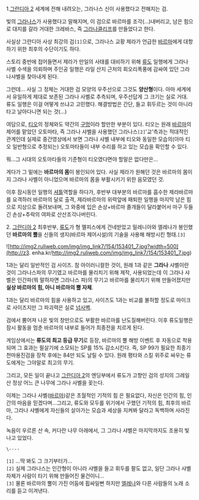 1.[그란디아 2](%EA%B7%B8%EB%9E%80%EB%94%94%EC%95%84%202.md) 세계에 전해 내려오는, 그라나스
신이 사용했다고 전해지는 검.

빛의 [그라나스](%EA%B7%B8%EB%9D%BC%EB%82%98%EC%8A%A4.md)가 사용했다고 말해지며, 이 검으로 바르마를
조각(...)내버리고, 남은 힘으로 대지를 갈라 거대한 크레바스, 즉
[그라나클리프](%EA%B7%B8%EB%9D%BC%EB%82%98%ED%81%B4%EB%A6%AC%ED%94%84.md)를 만들었다고
한다.

사실상 그란디아 사상 최강의 검`[1]`으로, 그라나스 교황 제라가 언급한 [바르마](%EB%B0%94%EB%A5%B4%EB%A7%88%28%EA%B7%B8%EB%9E%80%EB%94%94%EC%95%84%202%29.md)에게 대항하기 위한 최후의 수단이기도 하다.

스토리 중반에 접어들면서 제라가 만일의 사태를 대비하기 위해 [류도](%EB%A5%98%EB%8F%84.md) 일행에게 그라나 사벨
수색을 의뢰하며 주인공 일행은 라일 산지 근처의 회오리폭풍에 감싸여 있던 그라나샤벨을 찾아내게 된다.

그런데… 사실 그 정체는 거대한 검 모양의 우주선으로 그것도 **양산형**이다. 아마 세계에서 유일하게 제대로 보존된 그라나 사벨로
추측되며, 우주선답게 그 크기는 실로 거대. 류도 일행은 이걸 어떻게 쓰냐고 고민했다. 해결방법은 간단, 들고 휘두르는 것이 아니라 타고
날아다니면 되는 것(...)

여담으로, [티오](%ED%8B%B0%EC%98%A4.md)의 정체와도 약간의
[구멍](%EA%B5%AC%EB%A9%8D.md)이라 할만한 부분이 있다. 티오는 원래
[바르마](%EB%B0%94%EB%A5%B4%EB%A7%88.md)의 제어를 맡았던 오토마타, 즉 그라나 샤벨을 사용했던
그라나스`[2]`'교'측과는 적대적인 관계인데 실제로 중간영상에서 보면 그라나 샤벨 내부에 티오와 동일한 모습의(아마 티오 일반형으로
추정되는) 오토마타들이 내부 수리를 하고 있는 모습을 확인할 수 있다.

뭐...그 시대의 오토마타들의 기준형이 티오였다면야 할말은 없다만은...  

게다가 그 밑에는 **바르마의 몸**이 봉인되어 있다. 사실 제라가 원해던 것은 바르마의 몸이지 그라나 사벨이 아니었으며 바르마의 몸을
부활시키기 위한 음모였던 것.

이후 잠시동안 일행의 [셔틀](%EC%85%94%ED%8B%80.md)역할을 하다가, 후반부 대부분의 바르마를 흡수한 제라바르마를
요격하러 바르마의 달로 출격, 제라바르마의 위력앞에 패퇴한 일행을 마지막 남은 힘으로 지상으로 돌려보내며, 그 와중에 입은 손상+바르마
졸개들이 달라붙어서 마구 두들긴 손상+추락의 여파로 산산조각나버린다.

2\. [그란디아 2](%EA%B7%B8%EB%9E%80%EB%94%94%EC%95%84%202.md) 최후반부,
[류도](%EB%A5%98%EB%8F%84.md)가 형 멜피스에게 건네받았고 밀레니아와 엘레나가 봉인했던 **바르마의 뿔**을 신들의
생지(바르마 제어시설)의 기술을 사용해 해방시킨 형태.`[3]`

![http://img2.ruliweb.com/img/img_link7/154/153401_7.jpg?width=500](http://z3.
enha.kr/http://img2.ruliweb.com/img/img_link7/154/153401_7.jpg)

1과는 달리 일반적인 검 사이즈. 참 아이러니컬한 것이, 원래 1과 같은 **그라나** 샤벨이란 것이 그라나스파의 무기였고 바르마를 물리치기
위해 제작, 사용되었는데 이 그라나 샤벨은 인간파(뭐 말하자면 그라나스 파)의 무기고 바르마를 물리치기 위해 만들어졌지만 **실상 바르마의
힘, 아니 바르마의 뿔 자체**.

1과는 달리 바르마의 힘을 사용하고 있고, 사이즈도 1과는 비교를 불허할 정도로 마이크로 사이즈지만 그 파괴력은 실로
[넘사벽](%EB%84%98%EC%82%AC%EB%B2%BD.md).

검에서 뿜어져 나온 빛의 창만으로도 부활한 바르마를 난도질해버린다. 이후 류도일행은 잠시 활동을 멈춘 바르마의 내부로 들어가 최종전을 치르게
된다.  

게임상에서는 **류도의 최고 등급 무기**로 등장, 바르마의 뿔 해방 이벤트 후 자동으로 착용되며 그 효과는 필살기에 소모되는 SP를 15%
감소시킨다. 즉, SP 99가 필요한 최종기 천마용진검을 장착 후에는 84만 되도 날릴 수 있다. 원래 평타와 스킬 위주로 싸우는 류도에게는
그야말로 최고의 무기.

그리고, 모든 일이 끝나고 [그란디아 2](%EA%B7%B8%EB%9E%80%EB%94%94%EC%95%84%202.md)의 엔딩부에서
류도가 고향인 검의 성지의 그레일산 정상 어느 큰 나무에 그라나 사벨을 꽂는다.

이제는 그라나 사벨([바르마](%EB%B0%94%EB%A5%B4%EB%A7%88%28%EA%B7%B8%EB%9E%80%EB%94%94%EC%95%84%202%29.md))같은 초월적인 기적의 힘 은 필요없다, 자신은 인간의 힘, 인간의 마음을 믿겠다며...그리고, 류도와
모두를 위기에서 구했던 기적의 힘, 최후의 바르마, 그라나 샤벨에게 자신들의 살아가는 모습과 세상을 지켜봐 달라고 독백하며 사라진다.

녹음이 우르른 산 속, 커다란 나무 아래에서, 그 그라나 샤벨은 마지막까지도 조용히 빛나고 있었다.  

`\----`

`[1]` ...딱 봐도 그 크기부터가...  
`[2]` 실제 그라나스는 인간형이 아니라 샤벨을 들고 휘두를 팔도 없고, 일단 그라나 샤벨 자체가 사람이 타기 위해 만들어진 물건이니...  
`[3]` 물론 바르마의 뿔이 가진 어둠에 휩싸일뻔 하지만 [엘레나](%EC%97%98%EB%A0%88%EB%82%98%28%EA%B7%B8%EB%9E%80%EB%94%94%EC%95%842%29.md)와 다른 사람들의 노래 소리를 듣고 이겨낸다.

